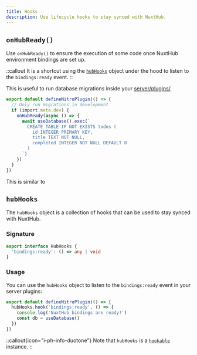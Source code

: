 ```yaml
---
title: Hooks
description: Use lifecycle hooks to stay synced with NuxtHub.
---
```


## `onHubReady()`

Use `onHubReady()` to ensure the execution of some code once NuxtHub environment bindings are set up.

::callout
It is a shortcut using the [`hubHooks`](#hubhooks) object under the hood to listen to the `bindings:ready` event.
::

This is useful to run database migrations inside your [server/plugins/](https://nuxt.com/docs/guide/directory-structure/server#server-plugins).

```ts [server/plugins/migrations.ts]
export default defineNitroPlugin(() => {
  // Only run migrations in development
  if (import.meta.dev) {
    onHubReady(async () => {
      await useDatabase().exec(`
        CREATE TABLE IF NOT EXISTS todos (
          id INTEGER PRIMARY KEY,
          title TEXT NOT NULL,
          completed INTEGER NOT NULL DEFAULT 0
        )
      `)
    })
  }
})

```

This is similar to 

<!-- TODO -->

## `hubHooks`

The `hubHooks` object is a collection of hooks that can be used to stay synced with NuxtHub.

### Signature

```ts [Signature]
export interface HubHooks {
  'bindings:ready': () => any | void
}
```

### Usage

You can use the `hubHooks` object to listen to the `bindings:ready` event in your server plugins:

```ts [server/plugins/hub.ts]
export default defineNitroPlugin(() => {
  hubHooks.hook('bindings:ready', () => {
    console.log('NuxtHub bindings are ready!')
    const db = useDatabase()
  })
})
```

::callout{icon="i-ph-info-duotone"}
Note that `hubHooks` is a [`hookable`](https://hookable.unjs.io) instance.
::

